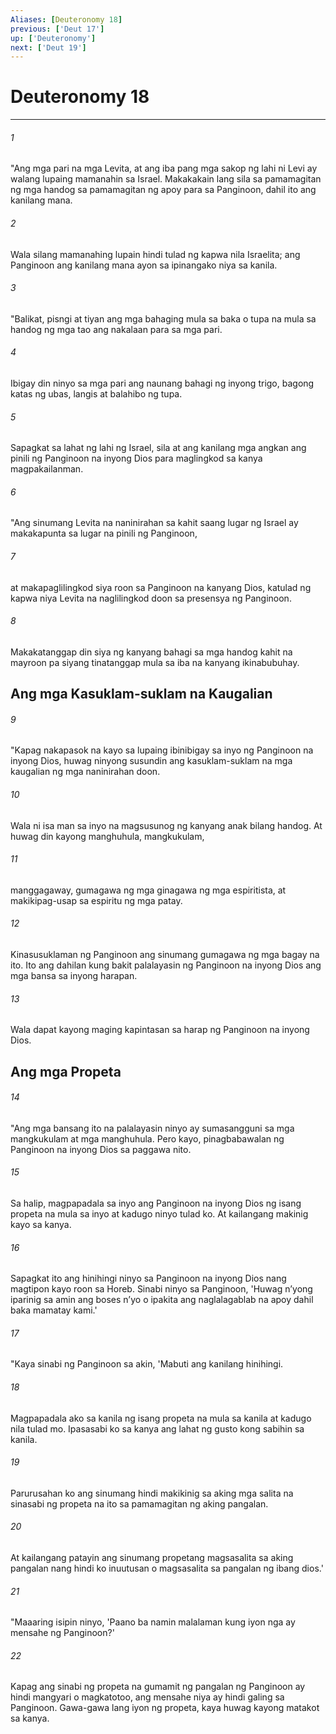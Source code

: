 ```yaml
---
Aliases: [Deuteronomy 18]
previous: ['Deut 17']
up: ['Deuteronomy']
next: ['Deut 19']
---
```

# Deuteronomy 18

***

###### 1
"Ang mga pari na mga Levita, at ang iba pang mga sakop ng lahi ni Levi ay walang lupaing mamanahin sa Israel. Makakakain lang sila sa pamamagitan ng mga handog sa pamamagitan ng apoy para sa Panginoon, dahil ito ang kanilang mana. 

###### 2
Wala silang mamanahing lupain hindi tulad ng kapwa nila Israelita; ang Panginoon ang kanilang mana ayon sa ipinangako niya sa kanila. 

###### 3
"Balikat, pisngi at tiyan ang mga bahaging mula sa baka o tupa na mula sa handog ng mga tao ang nakalaan para sa mga pari. 

###### 4
Ibigay din ninyo sa mga pari ang naunang bahagi ng inyong trigo, bagong katas ng ubas, langis at balahibo ng tupa. 

###### 5
Sapagkat sa lahat ng lahi ng Israel, sila at ang kanilang mga angkan ang pinili ng Panginoon na inyong Dios para maglingkod sa kanya magpakailanman. 

###### 6
"Ang sinumang Levita na naninirahan sa kahit saang lugar ng Israel ay makakapunta sa lugar na pinili ng Panginoon, 

###### 7
at makapaglilingkod siya roon sa Panginoon na kanyang Dios, katulad ng kapwa niya Levita na naglilingkod doon sa presensya ng Panginoon. 

###### 8
Makakatanggap din siya ng kanyang bahagi sa mga handog kahit na mayroon pa siyang tinatanggap mula sa iba na kanyang ikinabubuhay.

## Ang mga Kasuklam-suklam na Kaugalian 

###### 9
"Kapag nakapasok na kayo sa lupaing ibinibigay sa inyo ng Panginoon na inyong Dios, huwag ninyong susundin ang kasuklam-suklam na mga kaugalian ng mga naninirahan doon. 

###### 10
Wala ni isa man sa inyo na magsusunog ng kanyang anak bilang handog. At huwag din kayong manghuhula, mangkukulam, 

###### 11
manggagaway, gumagawa ng mga ginagawa ng mga espiritista, at makikipag-usap sa espiritu ng mga patay. 

###### 12
Kinasusuklaman ng Panginoon ang sinumang gumagawa ng mga bagay na ito. Ito ang dahilan kung bakit palalayasin ng Panginoon na inyong Dios ang mga bansa sa inyong harapan. 

###### 13
Wala dapat kayong maging kapintasan sa harap ng Panginoon na inyong Dios.

## Ang mga Propeta 

###### 14
"Ang mga bansang ito na palalayasin ninyo ay sumasangguni sa mga mangkukulam at mga manghuhula. Pero kayo, pinagbabawalan ng Panginoon na inyong Dios sa paggawa nito. 

###### 15
Sa halip, magpapadala sa inyo ang Panginoon na inyong Dios ng isang propeta na mula sa inyo at kadugo ninyo tulad ko. At kailangang makinig kayo sa kanya. 

###### 16
Sapagkat ito ang hinihingi ninyo sa Panginoon na inyong Dios nang magtipon kayo roon sa Horeb. Sinabi ninyo sa Panginoon, 'Huwag nʼyong iparinig sa amin ang boses nʼyo o ipakita ang naglalagablab na apoy dahil baka mamatay kami.' 

###### 17
"Kaya sinabi ng Panginoon sa akin, 'Mabuti ang kanilang hinihingi. 

###### 18
Magpapadala ako sa kanila ng isang propeta na mula sa kanila at kadugo nila tulad mo. Ipasasabi ko sa kanya ang lahat ng gusto kong sabihin sa kanila. 

###### 19
Parurusahan ko ang sinumang hindi makikinig sa aking mga salita na sinasabi ng propeta na ito sa pamamagitan ng aking pangalan. 

###### 20
At kailangang patayin ang sinumang propetang magsasalita sa aking pangalan nang hindi ko inuutusan o magsasalita sa pangalan ng ibang dios.' 

###### 21
"Maaaring isipin ninyo, 'Paano ba namin malalaman kung iyon nga ay mensahe ng Panginoon?' 

###### 22
Kapag ang sinabi ng propeta na gumamit ng pangalan ng Panginoon ay hindi mangyari o magkatotoo, ang mensahe niya ay hindi galing sa Panginoon. Gawa-gawa lang iyon ng propeta, kaya huwag kayong matakot sa kanya.
